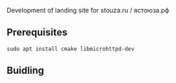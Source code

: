 Development of landing site for stouza.ru / ястоюза.рф

## Prerequisites

```
sudo apt install cmake libmicrohttpd-dev
```

## Buidling
